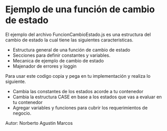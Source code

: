 # Ejemplo de una función de cambio de estado

El ejemplo del archivo FuncionCambioEstado.js es una estructura del cambio de estado la cual tiene las siguientes caracteristicas.

* Estructura general de una función de cambio de estado
* Secciones para definir constantes y variables.
* Mecanica de ejemplo de cambio de estado
* Majenador de errores y loggin

Para usar este codigo copia y pega en tu implementación y realiza lo siguiente.

* Cambia las constantes de los estados acorde a tu contenedor
* Cambia la estructura CASE en base a los estados que vas a evaluar en tu contenedor
* Agregar variables y funciones para cubrir los requerimientos de negocio.

Autor: Norberto Agustin Marcos